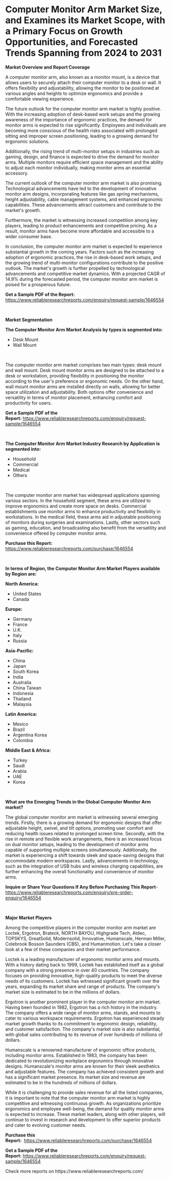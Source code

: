 <p><h1>Computer Monitor Arm Market Size, and Examines its Market Scope, with a Primary Focus on Growth Opportunities, and Forecasted Trends Spanning from 2024 to 2031</h1></p><p><strong>Market Overview and Report Coverage</strong></p>
<p><p>A computer monitor arm, also known as a monitor mount, is a device that allows users to securely attach their computer monitor to a desk or wall. It offers flexibility and adjustability, allowing the monitor to be positioned at various angles and heights to optimize ergonomics and provide a comfortable viewing experience.</p><p>The future outlook for the computer monitor arm market is highly positive. With the increasing adoption of desk-based work setups and the growing awareness of the importance of ergonomic practices, the demand for monitor arms is expected to rise significantly. Employees and individuals are becoming more conscious of the health risks associated with prolonged sitting and improper screen positioning, leading to a growing demand for ergonomic solutions.</p><p>Additionally, the rising trend of multi-monitor setups in industries such as gaming, design, and finance is expected to drive the demand for monitor arms. Multiple monitors require efficient space management and the ability to adjust each monitor individually, making monitor arms an essential accessory.</p><p>The current outlook of the computer monitor arm market is also promising. Technological advancements have led to the development of innovative monitor arm designs, incorporating features like gas spring mechanisms, height adjustability, cable management systems, and enhanced ergonomic capabilities. These advancements attract customers and contribute to the market's growth.</p><p>Furthermore, the market is witnessing increased competition among key players, leading to product enhancements and competitive pricing. As a result, monitor arms have become more affordable and accessible to a wider consumer base.</p><p>In conclusion, the computer monitor arm market is expected to experience substantial growth in the coming years. Factors such as the increasing adoption of ergonomic practices, the rise in desk-based work setups, and the growing trend of multi-monitor configurations contribute to the positive outlook. The market's growth is further propelled by technological advancements and competitive market dynamics. With a projected CAGR of 14.9% during the forecasted period, the computer monitor arm market is poised for a prosperous future.</p></p>
<p><strong>Get a Sample PDF of the Report:</strong> <a href="https://www.reliableresearchreports.com/enquiry/request-sample/1646554">https://www.reliableresearchreports.com/enquiry/request-sample/1646554</a></p>
<p>&nbsp;</p>
<p><strong>Market Segmentation</strong></p>
<p><strong>The Computer Monitor Arm Market Analysis by types is segmented into:</strong></p>
<p><ul><li>Desk Mount</li><li>Wall Mount</li></ul></p>
<p>&nbsp;</p>
<p><p>The computer monitor arm market comprises two main types: desk mount and wall mount. Desk mount monitor arms are designed to be attached to a desk or workstation, providing flexibility in positioning the monitor according to the user's preference or ergonomic needs. On the other hand, wall mount monitor arms are installed directly on walls, allowing for better space utilization and adjustability. Both options offer convenience and versatility in terms of monitor placement, enhancing comfort and productivity for users.</p></p>
<p><strong>Get a Sample PDF of the Report:</strong>&nbsp;<a href="https://www.reliableresearchreports.com/enquiry/request-sample/1646554">https://www.reliableresearchreports.com/enquiry/request-sample/1646554</a></p>
<p>&nbsp;</p>
<p><strong>The Computer Monitor Arm Market Industry Research by Application is segmented into:</strong></p>
<p><ul><li>Household</li><li>Commercial</li><li>Medical</li><li>Others</li></ul></p>
<p>&nbsp;</p>
<p><p>The computer monitor arm market has widespread applications spanning various sectors. In the household segment, these arms are utilized to improve ergonomics and create more space on desks. Commercial establishments use monitor arms to enhance productivity and flexibility in workstations. In the medical field, these arms aid in adjustable positioning of monitors during surgeries and examinations. Lastly, other sectors such as gaming, education, and broadcasting also benefit from the versatility and convenience offered by computer monitor arms.</p></p>
<p><strong>Purchase this Report:</strong>&nbsp; <a href="https://www.reliableresearchreports.com/purchase/1646554">https://www.reliableresearchreports.com/purchase/1646554</a></p>
<p>&nbsp;</p>
<p><strong>In terms of Region, the Computer Monitor Arm Market Players available by Region are:</strong></p>
<p>
    <p> <strong> North America: </strong>
        <ul>
            <li>United States</li>
            <li>Canada</li>
        </ul>
        </p> 
    <p> <strong> Europe: </strong>
        <ul>
            <li>Germany</li>
            <li>France</li>
            <li>U.K.</li>
            <li>Italy</li>
            <li>Russia</li>
        </ul>
        </p> 
    <p> <strong> Asia-Pacific: </strong>
        <ul>
            <li>China</li>
            <li>Japan</li>
            <li>South Korea</li>
            <li>India</li>
            <li>Australia</li>
            <li>China Taiwan</li>
            <li>Indonesia</li>
            <li>Thailand</li>
            <li>Malaysia</li>
        </ul>
        </p> 
    <p> <strong> Latin America: </strong>
        <ul>
            <li>Mexico</li>
            <li>Brazil</li>
            <li>Argentina Korea</li>
            <li>Colombia</li>
        </ul>
        </p> 
    <p> <strong> Middle East & Africa: </strong>
        <ul>
            <li>Turkey</li>
            <li>Saudi</li>
            <li>Arabia</li>
            <li>UAE</li>
            <li>Korea</li>
        </ul>
    </p>
    </p>
<p>&nbsp;</p>
<p><strong>What are the Emerging Trends in the Global Computer Monitor Arm market?</strong></p>
<p><p>The global computer monitor arm market is witnessing several emerging trends. Firstly, there is a growing demand for ergonomic designs that offer adjustable height, swivel, and tilt options, promoting user comfort and reducing health issues related to prolonged screen time. Secondly, with the rise in remote and flexible work arrangements, there is an increased focus on dual monitor setups, leading to the development of monitor arms capable of supporting multiple screens simultaneously. Additionally, the market is experiencing a shift towards sleek and space-saving designs that accommodate modern workspaces. Lastly, advancements in technology, such as the integration of USB hubs and wireless charging capabilities, are further enhancing the overall functionality and convenience of monitor arms.</p></p>
<p><strong>Inquire or Share Your Questions If Any Before Purchasing This Report</strong>- <a href="https://www.reliableresearchreports.com/enquiry/pre-order-enquiry/1646554">https://www.reliableresearchreports.com/enquiry/pre-order-enquiry/1646554</a></p>
<p>&nbsp;</p>
<p><strong>Major Market Players</strong></p>
<p><p>Among the competitive players in the computer monitor arm market are Loctek, Ergotron, Brateck, NORTH BAYOU, Highgrade Tech, Atdec, TOPSKYS, GreatSolid, Modernsolid, Innovative, Humanscale, Herman Miller, Colebrook Bosson Saunders (CBS), and Humanmotion. Let's take a closer look at a few of these companies and their market performance.</p><p>Loctek is a leading manufacturer of ergonomic monitor arms and mounts. With a history dating back to 1999, Loctek has established itself as a global company with a strong presence in over 40 countries. The company focuses on providing innovative, high-quality products to meet the diverse needs of its customers. Loctek has witnessed significant growth over the years, expanding its market share and range of products. The company's market size is estimated to be in the millions of dollars.</p><p>Ergotron is another prominent player in the computer monitor arm market. Having been founded in 1982, Ergotron has a rich history in the industry. The company offers a wide range of monitor arms, stands, and mounts to cater to various workspace requirements. Ergotron has experienced steady market growth thanks to its commitment to ergonomic design, reliability, and customer satisfaction. The company's market size is also substantial, with global sales contributing to its revenue of over hundreds of millions of dollars.</p><p>Humanscale is a renowned manufacturer of ergonomic office products, including monitor arms. Established in 1983, the company has been dedicated to revolutionizing workplace ergonomics through innovative designs. Humanscale's monitor arms are known for their sleek aesthetics and adjustable features. The company has achieved consistent growth and has a significant market presence. Its market size and revenue are estimated to be in the hundreds of millions of dollars.</p><p>While it is challenging to provide sales revenue for all the listed companies, it is important to note that the computer monitor arm market is highly competitive and witnessing continuous growth. As organizations prioritize ergonomics and employee well-being, the demand for quality monitor arms is expected to increase. These market leaders, along with other players, will continue to invest in research and development to offer superior products and cater to evolving customer needs.</p></p>
<p><strong>Purchase this Report:</strong>&nbsp;&nbsp;<a href="https://www.reliableresearchreports.com/purchase/1646554">https://www.reliableresearchreports.com/purchase/1646554</a></p>
<p></p>
<p><strong>Get a Sample PDF of the Report:</strong>&nbsp;<a href="https://www.reliableresearchreports.com/enquiry/request-sample/1646554">https://www.reliableresearchreports.com/enquiry/request-sample/1646554</a></p>
<p>Check more reports on https://www.reliableresearchreports.com/</p>